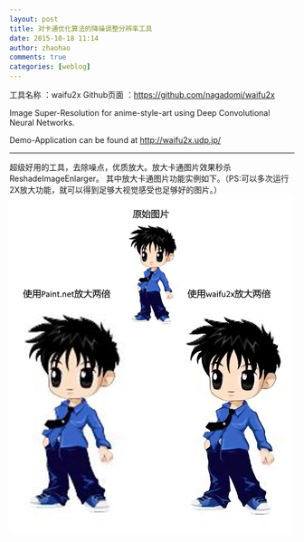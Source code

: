 ```yaml
---
layout: post
title: 对卡通优化算法的降噪调整分辨率工具
date: 2015-10-18 11:14
author: zhaohao
comments: true
categories: [weblog]
---
```

工具名称 ：waifu2x
Github页面 ：https://github.com/nagadomi/waifu2x

Image Super-Resolution for anime-style-art using Deep Convolutional Neural Networks.

Demo-Application can be found at http://waifu2x.udp.jp/

<hr />

超级好用的工具，去除噪点，优质放大。放大卡通图片效果秒杀ReshadeImageEnlarger。
其中放大卡通图片功能实例如下。（PS:可以多次运行2X放大功能，就可以得到足够大视觉感受也足够好的图片。）
<a href="/Media/waifu2x-example.png"><img src="/Media/waifu2x-example.png" alt="waifu2x-example" width="500" height="600" class="alignnone size-full wp-image-51039" /></a>
